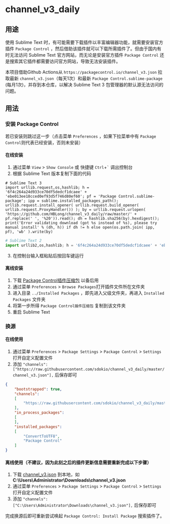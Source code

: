 # channel_v3_daily

## 用途

使用 Sublime Text 时，有可能需要下载插件以丰富编辑器功能，就需要安装官方插件 `Package Control` ，然后借助该插件就可以下载所需插件了。但由于国内有时无法访问 Sublime Text 官方网站，而无论是安装官方插件 `Package Control` 还是搜索其它插件都需要访问官方网站，导致无法安装插件。

本项目借助Github Actions从 `https://packagecontrol.io/channel_v3.json` 拉取最新 `channel_v3.json`（每天1次）和最新 `Package Control.sublime-package` (每月1次)，并存到本仓库，以解决 Sublime Text 3 包管理器的默认源无法访问的问题。

## 用法

### 安装 Package Control

若已安装则跳过这一步（点击菜单 `Preferences` ，如果下拉菜单中有 `Package Control`则代表已经安装，否则未安装）

  #### 在线安装
  
  1. 通过菜单 `View` > `Show Console` 或 快捷键 `Ctrl`+`` ` `` 调出控制台
  2. 根据 Sublime Text 版本复制下面的代码
  ```python3
  # Sublime Text 3
  import urllib.request,os,hashlib; h = '6f4c264a24d933ce70df5dedcf1dcaee' + 'ebe013ee18cced0ef93d5f746d80ef60'; pf = 'Package Control.sublime-package'; ipp = sublime.installed_packages_path(); urllib.request.install_opener( urllib.request.build_opener( urllib.request.ProxyHandler()) ); by = urllib.request.urlopen( 'https://github.com/HBLong/channel_v3_daily/raw/master/' + pf.replace(' ', '%20')).read(); dh = hashlib.sha256(by).hexdigest(); print('Error validating download (got %s instead of %s), please try manual install' % (dh, h)) if dh != h else open(os.path.join( ipp, pf), 'wb' ).write(by)
  ```
  
  ```python
  # Sublime Text 2
  import urllib2,os,hashlib; h = '6f4c264a24d933ce70df5dedcf1dcaee' + 'ebe013ee18cced0ef93d5f746d80ef60'; pf = 'Package Control.sublime-package'; ipp = sublime.installed_packages_path(); os.makedirs( ipp ) if not os.path.exists(ipp) else None; urllib2.install_opener( urllib2.build_opener( urllib2.ProxyHandler()) ); by = urllib2.urlopen( 'https://github.com/HBLong/channel_v3_daily/raw/master/' + pf.replace(' ', '%20')).read(); dh = hashlib.sha256(by).hexdigest(); open( os.path.join( ipp, pf), 'wb' ).write(by) if dh == h else None; print('Error validating download (got %s instead of %s), please try manual install' % (dh, h) if dh != h else 'Please restart Sublime Text to finish installation')
  ```
  3. 在控制台输入框粘贴后按回车键运行
  
  #### 离线安装
  
  1. 下载 [Package Control插件压缩包](https://github.com/sdokio/channel_v3_daily/raw/master/Package%20Control.sublime-package) 以备后用
  2. 通过菜单 `Preferences` > `Browse Packages`打开插件文件所在文件夹
  3. 进入目录 `../Installed Packages` ，即先进入父级文件夹，再进入 `Installed Packages` 文件夹
  4. 将第一步所得 `Package Control插件压缩包` 复制到该文件夹
  5. 重启 Sublime Text

### 换源

#### 在线使用

1. 通过菜单 `Preferences` > `Package Settings` > `Package Control` > `Settings` 打开自定义配置文件
2. 添加 `"channels": ["https://raw.githubusercontent.com/sdokio/channel_v3_daily/master/channel_v3.json"],` 后保存即可
```json
{
	"bootstrapped": true,
	"channels":
	[
		"https://raw.githubusercontent.com/sdokio/channel_v3_daily/master/channel_v3.json"
	],
	"in_process_packages":
	[
	],
	"installed_packages":
	[
		"ConvertToUTF8",
		"Package Control"
	]
}
```


#### 离线使用（不建议，因为此刻之后的插件更新信息需要重新完成以下步骤）

1. 下载 [channel_v3.json](https://github.com/sdokio/channel_v3_daily/raw/master/channel_v3.json) 到本地，如 **C:\Users\Administrator\Downloads\channel_v3.json**
2. 通过菜单 `Preferences` > `Package Settings` > `Package Control` > `Settings` 打开自定义配置文件
3. 添加 `"channels": ["C:\Users\Administrator\Downloads\channel_v3.json"],` 后保存即可

完成换源后即可重新尝试唤起 `Package Control: Install Package` 搜索插件了。

